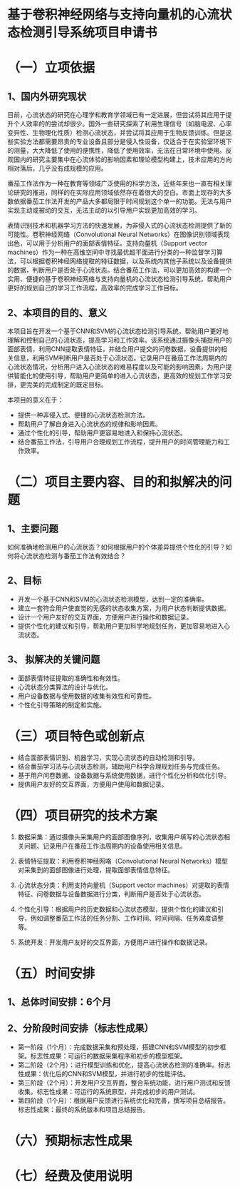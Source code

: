 # 基于卷积神经网络与支持向量机的心流状态检测引导系统项目申请书

# （一）立项依据

## 1、国内外研究现状

目前，心流状态的研究在心理学和教育学领域已有一定进展，但尝试将其应用于提升个人效率的的尝试却很少。国外一些研究探索了利用生理信号（如脑电波、心率变异性、生物理化性质）检测心流状态，并尝试将其应用于生物反馈训练。但是这些实验方法都需要昂贵的专业设备且部分是侵入性设备，仅适合于在实验室环境下的测量，大大降低了使用的便携性，降低了使用效率，无法在日常环境中使用。反观国内的研究主要集中在心流体验的影响因素和理论模型构建上，技术应用的方向相对落后，几乎没有成规模的应用。

番茄工作法作为一种在教育等领域广泛使用的科学方法，近些年来也一直有相关理论研究的推进，同样的在实际应用领域依然存在着很大的空白。市面上现存的大多数依据番茄工作法开发的产品大多都局限于时间规划这个单一的功能。无法与用户实现主动或被动的交互，无法主动的以引导用户实现更加高效的学习。

表情识别技术和机器学习方法的快速发展，为非侵入式的心流状态检测提供了新的可能性。卷积神经网络（Convolutional Neural Networks）在图像识别领域表现出色，可以用于分析用户的面部表情特征。支持向量机（Support vector machines）作为一种在高维空间中寻找最优超平面进行分类的一种监督学习算法，可以根据卷积神经网络提取的特征数据，以及系统内其他子系统以及设备提供的数据，判断用户是否处于心流状态。结合番茄工作法，可以更加高效的构建一个实用、便捷的基于卷积神经网络与支持向量机的心流状态检测引导系统，帮助用户更好的规划自己的学习工作流程，高效率的完成学习工作目标。

## 2、本项目的目的、意义

本项目旨在开发一个基于CNN和SVM的心流状态检测引导系统，帮助用户更好地理解和控制自己的心流状态，提高学习和工作效率。该系统通过摄像头捕捉用户的面部表情，利用CNN提取表情特征，并结合用户提交的问卷数据，设备提供的相关信息，利用SVM判断用户是否处于心流状态。记录用户在番茄工作法周期内的心流状态情况，分析用户进入心流状态的难易程度以及可能的影响因素，为用户提供智能化的使用引导，帮助用户更简单的进入心流状态，更高效的规划工作学习安排，更完美的完成制定的既定目标。

本项目的意义在于：

* 提供一种非侵入式、便捷的心流状态检测方法。
* 帮助用户了解自身进入心流状态的规律和影响因素。
* 通过个性化的引导，帮助用户更容易地进入和保持心流状态。
* 结合番茄工作法，引导用户合理规划工作流程，提升用户的时间管理能力和工作效率。


# （二）项目主要内容、目的和拟解决的问题

## 1、主要问题

如何准确地检测用户的心流状态？如何根据用户的个体差异提供个性化的引导？如何将心流状态检测与番茄工作法有效结合？

## 2、目标

* 开发一个基于CNN和SVM的心流状态检测模型，达到一定的准确率。
* 建立一套符合用户使直觉的无感的状态收集方案，为用户状态判断提供数据。
* 设计一个用户友好的交互界面，方便用户进行操作和数据记录。
* 提供个性化的建议和引导，帮助用户更加科学地规划任务，更加容易地进入心流状态。

## 3、 拟解决的关键问题


* 面部表情特征提取的准确性和有效性。
* 心流状态分类算法的设计与优化。
* 用户设备数据与使用数据的收集有效性和可靠性。
* 个性化引导策略的制定和实施。


# （三）项目特色或创新点


* 结合面部表情识别、机器学习，实现心流状态的自动检测和引导。
* 结合番茄学习法与心流状态检测，辅助用户科学合理规划任务与完成任务。
* 基于用户问卷数据、设备数据与系统使用数据，进行个性化分析和优化引导。
* 提供用户友好的交互界面，方便用户使用和数据记录。


# （四）项目研究的技术方案


1. 数据采集：通过摄像头采集用户的面部图像序列，收集用户填写的心流状态相关问题、记录用户在番茄工作法周期内的设备使用相关信息。

2. 表情特征提取：利用卷积神经网咯（Convolutional Neural Networks）模型对采集到的面部图像进行处理，提取面部表情信息特征。

3. 心流状态分类：利用支持向量机（Support vector machines）对提取的表情特征、问卷数据与设备数据进行分类，判断用户是否处于心流状态。

4. 个性化引导：根据用户的历史数据和心流状态模型，提供个性化的建议和引导，例如调整番茄工作法的任务分割、工作时间、时间间隔、任务难度调整等。

5. 系统开发：开发用户友好的交互界面，方便用户进行操作和数据记录。


# （五）时间安排

## 1、总体时间安排：6个月

## 2、分阶段时间安排（标志性成果）

* 第一阶段（1个月）：完成数据采集和预处理，搭建CNN和SVM模型的初步框架。标志性成果：可运行的数据采集程序和初步的模型框架。
* 第二阶段（2个月）：进行模型训练和优化，提高心流状态检测的准确率。标志性成果：优化后的CNN和SVM模型，并进行初步的性能评估。
* 第三阶段（2个月）：开发用户交互界面，整合系统功能，进行用户测试和反馈收集。标志性成果：可运行的系统原型，并完成初步的用户测试。
* 第四阶段（1个月）：根据用户反馈进行系统优化和完善，撰写项目总结报告。标志性成果：最终的系统版本和项目总结报告。


# （六）预期标志性成果


# （七）经费及使用说明


